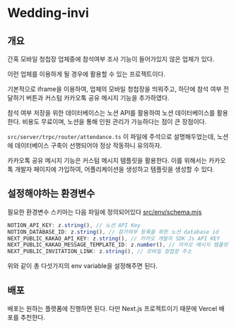 # Wedding-invi

## 개요

간혹 모바일 청첩장 업체중에 참석여부 조사 기능이 들어가있지 않은 업체가 있다.

이런 업체를 이용하게 될 경우에 활용할 수 있는 프로젝트이다.

기본적으로 iframe을 이용하여, 업체의 모바일 청첩장을 띄워주고,
하단에 참석 여부 전달하기 버튼과 커스텀 카카오톡 공유 메시지 기능을 추가하였다.

참석 여부 저장을 위한 데이터베이스는 노션 API를 활용하여 노션 데이터베이스를 활용한다. 비용도 무료이며, 노션을 통해 인원 관리가 가능하다는 점이 큰 장점이다.

`src/server/trpc/router/attendance.ts` 이 파일에 주석으로 설명해두었는데, 노션에 데이터베이스 구축이 선행되어야 정상 작동하니 유의하자.

카카오톡 공유 메시지 기능은 커스텀 메시지 템플릿을 활용한다. 이를 위해서는 카카오톡 개발자 페이지에 가입하여, 어플리케이션을 생성하고 템플릿을 생성할 수 있다.

## 설정해야하는 환경변수

필요한 환경변수 스키마는 다음 파일에 정의되어있다
[src/env/schema.mjs](src/env/schema.mjs)

```js
NOTION_API_KEY: z.string(), // 노션 API Key
NOTION_DATABASE_ID: z.string(), // 참가여부 등록을 위한 노션 database id
NEXT_PUBLIC_KAKAO_API_KEY: z.string(), // 카카오 개발자 SDK Js API KEY
NEXT_PUBLIC_KAKAO_MESSAGE_TEMPLATE_ID: z.number(), // 카카오 메시지 템플릿 ID.
NEXT_PUBLIC_INVITATION_LINK: z.string(), // 모바일 청첩장 주소
```

위와 같이 총 다섯가지의 env variable을 설정해주면 된다.

## 배포

배포는 원하는 플랫폼에 진행하면 된다. 다만 Next.js 프로젝트이기 때문에 Vercel 배포를 추천한다.
